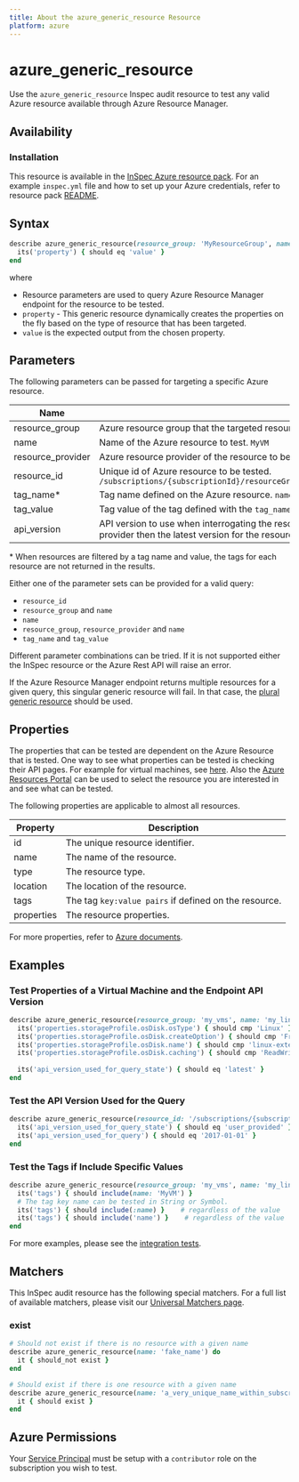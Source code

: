 ```yaml
---
title: About the azure_generic_resource Resource
platform: azure
---
```


# azure_generic_resource

Use the `azure_generic_resource` Inspec audit resource to test any valid Azure resource available through Azure Resource Manager. 

## Availability

### Installation

This resource is available in the [InSpec Azure resource pack](https://github.com/inspec/inspec-azure). 
For an example `inspec.yml` file and how to set up your Azure credentials, refer to resource pack [README](../../README.md#Service-Principal).

## Syntax
```ruby
describe azure_generic_resource(resource_group: 'MyResourceGroup', name: 'MyResource') do
  its('property') { should eq 'value' }
end
```

where

* Resource parameters are used to query Azure Resource Manager endpoint for the resource to be tested.
* `property` - This generic resource dynamically creates the properties on the fly based on the type of resource that has been targeted.
* `value` is the expected output from the chosen property.

## Parameters

The following parameters can be passed for targeting a specific Azure resource.

| Name              | Description                                                                                                                                    |
|-------------------|----------------------------------------------------------------------------------------------------------|
| resource_group    | Azure resource group that the targeted resource has been created in. `MyResourceGroup`                   |
| name              | Name of the Azure resource to test. `MyVM`                                                               |
| resource_provider | Azure resource provider of the resource to be tested. `Microsoft.Compute/virtualMachines`                |
| resource_id       | Unique id of Azure resource to be tested. `/subscriptions/{subscriptionId}/resourceGroups/{resourceGroup}/providers/Microsoft.Compute/virtualMachines/{vmName}` |
| tag_name<superscript>*</superscript> | Tag name defined on the Azure resource. `name`                                                           |
| tag_value         | Tag value of the tag defined with the `tag_name`. `external_linux`                                       |
| api_version       | API version to use when interrogating the resource. If not set or the provided api version is not supported by the resource provider then the latest version for the resource provider will be used. `2017-10-9`, `latest`, `default`    |

<superscript>*</superscript> When resources are filtered by a tag name and value, the tags for each resource are not returned in the results.

Either one of the parameter sets can be provided for a valid query:
- `resource_id`
- `resource_group` and `name`
- `name`
- `resource_group`, `resource_provider` and `name`
- `tag_name` and `tag_value`

Different parameter combinations can be tried. If it is not supported either the InSpec resource or the Azure Rest API will raise an error.

If the Azure Resource Manager endpoint returns multiple resources for a given query, this singular generic resource will fail. In that case, the [plural generic resource](azure_generic_resources.md) should be used. 

## Properties

The properties that can be tested are dependent on the Azure Resource that is tested. One way to see what properties can be tested is checking their API pages. For example for virtual machines, see [here](https://docs.microsoft.com/en-us/rest/api/compute/virtualmachines/get). 
Also the [Azure Resources Portal](https://resources.azure.com) can be used to select the resource you are interested in and see what can be tested.

The following properties are applicable to almost all resources.

| Property   | Description |
|------------|-------------|
| id         | The unique resource identifier.                          |
| name       | The name of the resource.                                |
| type       | The resource type.                                       |
| location   | The location of the resource.                            |
| tags       | The tag `key:value pairs` if defined on the resource.    |
| properties | The resource properties.                                 |

For more properties, refer to [Azure documents](https://docs.microsoft.com/en-us/rest/api/resources/resources/list#genericresourceexpanded).

## Examples

### Test Properties of a Virtual Machine and the Endpoint API Version
```ruby
describe azure_generic_resource(resource_group: 'my_vms', name: 'my_linux_vm') do
  its('properties.storageProfile.osDisk.osType') { should cmp 'Linux' }
  its('properties.storageProfile.osDisk.createOption') { should cmp 'FromImage' }
  its('properties.storageProfile.osDisk.name') { should cmp 'linux-external-osdisk' }
  its('properties.storageProfile.osDisk.caching') { should cmp 'ReadWrite' }
  
  its('api_version_used_for_query_state') { should eq 'latest' }
end
```
### Test the API Version Used for the Query
```ruby
describe azure_generic_resource(resource_id: '/subscriptions/{subscriptionId}/resourceGroups/{resourceGroup}/providers/Microsoft.Compute/virtualMachines/{vmName}', api_version: '2017-01-01') do
  its('api_version_used_for_query_state') { should eq 'user_provided' }
  its('api_version_used_for_query') { should eq '2017-01-01' }
end
```
### Test the Tags if Include Specific Values
```ruby
describe azure_generic_resource(resource_group: 'my_vms', name: 'my_linux_vm') do
  its('tags') { should include(name: 'MyVM') }
  # The tag key name can be tested in String or Symbol.
  its('tags') { should include(:name) }    # regardless of the value
  its('tags') { should include('name') }    # regardless of the value
end
```
For more examples, please see the [integration tests](/test/integration/verify/controls/azure_generic_resource.rb).

## Matchers

This InSpec audit resource has the following special matchers. For a full list of available matchers, please visit our [Universal Matchers page](https://www.inspec.io/docs/reference/matchers/).

### exist
```ruby
# Should not exist if there is no resource with a given name
describe azure_generic_resource(name: 'fake_name') do
  it { should_not exist }
end
```
```ruby
# Should exist if there is one resource with a given name
describe azure_generic_resource(name: 'a_very_unique_name_within_subscription') do
  it { should exist }
end
```
## Azure Permissions

Your [Service Principal](https://docs.microsoft.com/en-us/azure/azure-resource-manager/resource-group-create-service-principal-portal) must be setup with a `contributor` role on the subscription you wish to test.
